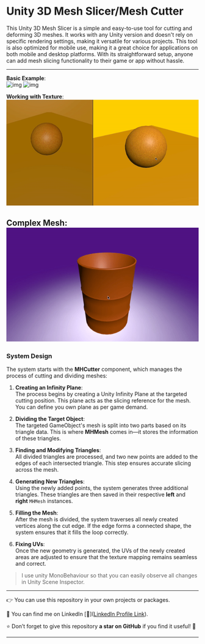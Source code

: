 # Unity 3D Mesh Slicer/Mesh Cutter
 
 This Unity 3D Mesh Slicer is a simple and easy-to-use tool for cutting and deforming 3D meshes. It works with any Unity version and doesn't rely on specific rendering settings, making it versatile for various projects. This tool is also optimized for mobile use, making it a great choice for applications on both mobile and desktop platforms. With its straightforward setup, anyone can add mesh slicing functionality to their game or app without hassle.

---
**Basic Example**:  
 ![img](img/01.gif)
 ![img](img/02.gif)

 **Working with Texture**:  
 ![img](img/03.gif)

 **Complex Mesh**:  
 ![img](img/04.gif)
---

### System Design

The system starts with the **MHCutter** component, which manages the process of cutting and dividing meshes:

1. **Creating an Infinity Plane**:  
   The process begins by creating a Unity Infinity Plane at the targeted cutting position. This plane acts as the slicing reference for the mesh. You can define you own plane as per game demand.

2. **Dividing the Target Object**:  
   The targeted GameObject's mesh is split into two parts based on its triangle data. This is where **MHMesh** comes in—it stores the information of these triangles.

3. **Finding and Modifying Triangles**:  
   All divided triangles are processed, and two new points are added to the edges of each intersected triangle. This step ensures accurate slicing across the mesh.

4. **Generating New Triangles**:  
   Using the newly added points, the system generates three additional triangles. These triangles are then saved in their respective **left** and **right** `MHMesh` instances.

5. **Filling the Mesh**:  
   After the mesh is divided, the system traverses all newly created vertices along the cut edge. If the edge forms a connected shape, the system ensures that it fills the loop correctly.

6. **Fixing UVs**:  
   Once the new geometry is generated, the UVs of the newly created areas are adjusted to ensure that the texture mapping remains seamless and correct.

 > I use unity MonoBehaviour so that you can easily observe all changes in Unity Scene Inspector.
---
 
👉 You can use this repository in your own projects or packages.

🔗 You can find me on LinkedIn [💼]([LinkedIn Profile Link](https://www.linkedin.com/in/marufhow/)).

⭐ Don’t forget to give this repository **a star on GitHub** if you find it useful! 🌟

---